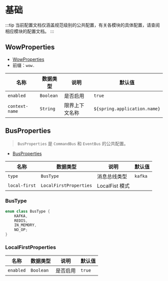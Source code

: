 # 基础

:::tip
当前配置文档仅涵盖规范级别的公共配置，有关各模块的具体配置，请查阅相应模块的配置文档。
:::

## WowProperties

- [WowProperties](https://github.com/Ahoo-Wang/Wow/blob/main/wow-spring-boot-starter/src/main/kotlin/me/ahoo/wow/spring/boot/starter/WowProperties.kt)
- 前缀：`wow.`

| 名称             | 数据类型      | 说明      | 默认值                          |
|----------------|-----------|---------|------------------------------|
| `enabled`      | `Boolean` | 是否启用    | `true`                       |
| `context-name` | `String`  | 限界上下文名称 | `${spring.application.name}` |

## BusProperties

> `BusProperties` 是 `CommandBus` 和 `EventBus` 的公共配置。

- [BusProperties](https://github.com/Ahoo-Wang/Wow/blob/main/wow-spring-boot-starter/src/main/kotlin/me/ahoo/wow/spring/boot/starter/BusProperties.kt)

| 名称            | 数据类型                   | 说明           | 默认值     |
|---------------|------------------------|--------------|---------|
| `type`        | `BusType`              | 消息总线类型       | `kafka` |
| `local-first` | `LocalFirstProperties` | LocalFist 模式 |         |

### BusType

```kotlin
enum class BusType {
    KAFKA,
    REDIS,
    IN_MEMORY,
    NO_OP;
}
```

### LocalFirstProperties

| 名称        | 数据类型      | 说明   | 默认值    |
|-----------|-----------|------|--------|
| `enabled` | `Boolean` | 是否启用 | `true` |